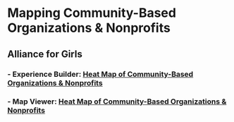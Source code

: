 # Mapping Community-Based Organizations & Nonprofits  
## Alliance for Girls

### - Experience Builder: [Heat Map of Community-Based Organizations & Nonprofits](https://arcg.is/1mrv1D)  
### - Map Viewer: [Heat Map of Community-Based Organizations & Nonprofits](https://arcg.is/nXWiK)  
